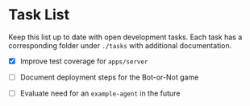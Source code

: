 # Task List

Keep this list up to date with open development tasks. Each task has a
corresponding folder under `./tasks` with additional documentation.

- [x] Improve test coverage for `apps/server`
- [ ] Document deployment steps for the Bot-or-Not game
- [ ] Evaluate need for an `example-agent` in the future

